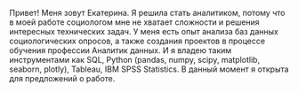 Привет! Меня зовут Екатерина.
Я решила стать аналитиком, потому что в моей работе социологом мне не хватает сложности и решения интересных технических задач. У меня есть опыт анализа баз данных социологических опросов, а также создания проектов в процессе обучения профессии Аналитик данных. И я владею таким инструментами как SQL, Python (pandas, numpy, scipy, matplotlib, seaborn, plotly), Tableau, IBM SPSS Statistics. В данный момент я открыта для предложений о работе. 
